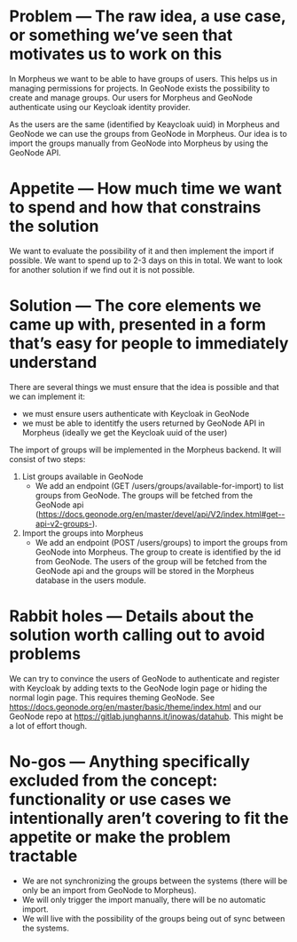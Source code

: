 # Problem — The raw idea, a use case, or something we’ve seen that motivates us to work on this

In Morpheus we want to be able to have groups of users. This helps us in managing permissions for projects.
In GeoNode exists the possibility to create and manage groups. Our users for Morpheus and GeoNode authenticate using
our Keycloak identity provider.

As the users are the same (identified by Keaycloak uuid) in Morpheus and GeoNode we can use the groups from GeoNode
in Morpheus. Our idea is to import the groups manually from GeoNode into Morpheus by using the GeoNode API.


# Appetite — How much time we want to spend and how that constrains the solution

We want to evaluate the possibility of it and then implement the import if possible. We want to spend up to 2-3
days on this in total. We want to look for another solution if we find out it is not possible.

# Solution — The core elements we came up with, presented in a form that’s easy for people to immediately understand

There are several things we must ensure that the idea is possible and that we can implement it:
* we must ensure users authenticate with Keycloak in GeoNode
* we must be able to identitfy the users returned by GeoNode API in Morpheus (ideally we get the Keycloak uuid of the user)

The import of groups will be implemented in the Morpheus backend. It will consist of two steps:

1. List groups available in GeoNode
   * We add an endpoint (GET /users/groups/available-for-import) to list groups from GeoNode. The groups will be fetched
     from the GeoNode api (https://docs.geonode.org/en/master/devel/api/V2/index.html#get--api-v2-groups-).
2. Import the groups into Morpheus
    * We add an endpoint (POST /users/groups) to import the groups from GeoNode into Morpheus. The group to create is
      identified by the id from GeoNode. The users of the group will be fetched from the GeoNode api and the groups will
      be stored in the Morpheus database in the users module.


# Rabbit holes — Details about the solution worth calling out to avoid problems

We can try to convince the users of GeoNode to authenticate and register with Keycloak by adding texts to the GeoNode
login page or hiding the normal login page. This requires theming GeoNode. See
https://docs.geonode.org/en/master/basic/theme/index.html and our GeoNode repo at
https://gitlab.junghanns.it/inowas/datahub. This might be a lot of effort though.

# No-gos — Anything specifically excluded from the concept: functionality or use cases we intentionally aren’t covering to fit the appetite or make the problem tractable

- We are not synchronizing the groups between the systems (there will be only be an import from GeoNode to Morpheus).
- We will only trigger the import manually, there will be no automatic import.
- We will live with the possibility of the groups being out of sync between the systems.
